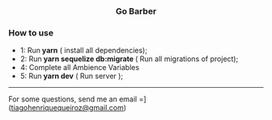 <h3 align="center">
  Go Barber
</h3>


### **How to use**

- 1: Run<strong> yarn</strong> ( install all dependencies);
- 2: Run<strong> yarn sequelize db:migrate </strong> ( Run all migrations of project);
- 4: Complete all Ambience Variables
- 5: Run<strong> yarn dev</strong> ( Run server );


---
For some questions, send me an email =] (tiagohenriquequeiroz@gmail.com)
